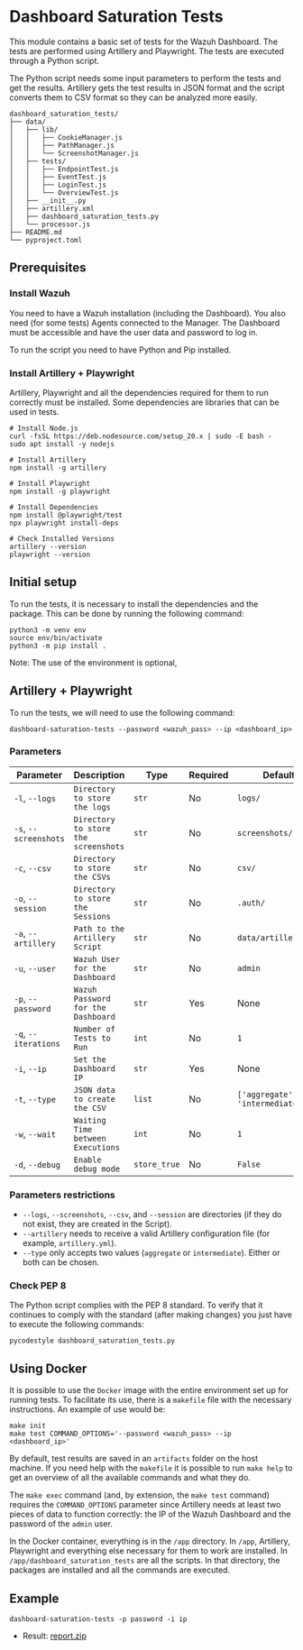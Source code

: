 # Dashboard Saturation Tests

This module contains a basic set of tests for the Wazuh Dashboard. The tests are performed using Artillery and Playwright. The tests are executed through a Python script.

The Python script needs some input parameters to perform the tests and get the results. Artillery gets the test results in JSON format and the script converts them to CSV format so they can be analyzed more easily.

```shell script
dashboard_saturation_tests/
├── data/
│   ├── lib/
│   │   ├── CookieManager.js
│   │   ├── PathManager.js
│   │   └── ScreenshotManager.js
│   ├── tests/
│   │   ├── EndpointTest.js
│   │   ├── EventTest.js
│   │   ├── LoginTest.js
│   │   └── OverviewTest.js
│   ├── __init__.py
│   ├── artillery.xml
│   ├── dashboard_saturation_tests.py
│   └── processor.js
├── README.md
└── pyproject.toml
```

## Prerequisites

### Install Wazuh

You need to have a Wazuh installation (including the Dashboard). You also need (for some tests) Agents connected to the Manager. The Dashboard must be accessible and have the user data and password to log in.

To run the script you need to have Python and Pip installed.

### Install Artillery + Playwright

Artillery, Playwright and all the dependencies required for them to run correctly must be installed. Some dependencies are libraries that can be used in tests.

```shell script
# Install Node.js
curl -fsSL https://deb.nodesource.com/setup_20.x | sudo -E bash -
sudo apt install -y nodejs

# Install Artillery
npm install -g artillery

# Install Playwright
npm install -g playwright

# Install Dependencies
npm install @playwright/test
npx playwright install-deps

# Check Installed Versions
artillery --version
playwright --version
```

## Initial setup

To run the tests, it is necessary to install the dependencies and the package. This can be done by running the following command:

```shell script
python3 -m venv env
source env/bin/activate
python3 -m pip install .
```

Note: The use of the environment is optional,

## Artillery + Playwright

To run the tests, we will need to use the following command:

```shell script
dashboard-saturation-tests --password <wazuh_pass> --ip <dashboard_ip>
```

### Parameters

| Parameter | Description | Type | Required | Default |
| --------- | ----------- | ---- | -------- | ------- |
| `-l`, `--logs` | `Directory to store the logs` | `str` | No | `logs/` |
| `-s`, `--screenshots` | `Directory to store the screenshots` | `str` | No | `screenshots/` |
| `-c`, `--csv` | `Directory to store the CSVs` | `str` | No | `csv/` |
| `-o`, `--session` | `Directory to store the Sessions` | `str` | No | `.auth/` |
| `-a`, `--artillery` | `Path to the Artillery Script` | `str` | No | `data/artillery.yml` |
| `-u`, `--user` | `Wazuh User for the Dashboard` | `str` | No | `admin` |
| `-p`, `--password` | `Wazuh Password for the Dashboard` | `str` | Yes | None |
| `-q`, `--iterations` | `Number of Tests to Run` | `int` | No | `1` |
| `-i`, `--ip` | `Set the Dashboard IP` | `str` | Yes | None |
| `-t`, `--type` | `JSON data to create the CSV` | `list` | No | `['aggregate', 'intermediate']` |
| `-w`, `--wait` | `Waiting Time between Executions` | `int` | No | `1` |
| `-d`, `--debug` | `Enable debug mode` | `store_true` | No | `False` |

### Parameters restrictions

- `--logs`, `--screenshots`, `--csv`, and `--session` are directories (if they do not exist, they are created in the Script).
- `--artillery` needs to receive a valid Artillery configuration file (for example, `artillery.yml`).
- `--type` only accepts two values ​​(`aggregate` or `intermediate`). Either or both can be chosen.

### Check PEP 8

The Python script complies with the PEP 8 standard. To verify that it continues to comply with the standard (after making changes) you just have to execute the following commands:

```shell script
pycodestyle dashboard_saturation_tests.py
```

## Using Docker

It is possible to use the `Docker` image with the entire environment set up for running tests. To facilitate its use, there is a `makefile` file with the necessary instructions. An example of use would be:

```shell script
make init
make test COMMAND_OPTIONS='--password <wazuh_pass> --ip <dashboard_ip>'
```

By default, test results are saved in an `artifacts` folder on the host machine. If you need help with the `makefile` it is possible to run `make help` to get an overview of all the available commands and what they do.

The `make exec` command (and, by extension, the `make test` command) requires the `COMMAND_OPTIONS` parameter since Artillery needs at least two pieces of data to function correctly: the IP of the Wazuh Dashboard and the password of the `admin` user.

In the Docker container, everything is in the `/app` directory. In `/app`, Artillery, Playwright and everything else necessary for them to work are installed. In `/app/dashboard_saturation_tests` are all the scripts. In that directory, the packages are installed and all the commands are executed.

## Example

```shell script
dashboard-saturation-tests -p password -i ip
```

- Result: [report.zip](https://github.com/user-attachments/files/16542340/report.zip)